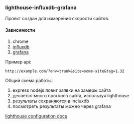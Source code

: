### lighthouse-influxdb-grafana

Проект создан для измерения скорости сайтов.

#### Зависимости
1. chrome
2. [influxdb](scripts\install\install-influxdb.sh)
3. [grafana](scripts\install\install-grafana.sh)

Пример api:

```http://example.com/?env=trunk&site=some-site&tag=1.32```

Общий схема работы:
1. express nodejs ловит заявки на замеры сайта
2. делается много прогонов сайта, используя lighthouse
3. результаты сохраняются в incluxdb
4. посмотреть результаты можно через grafana


[lighthouse configuration docs](https://github.com/GoogleChrome/lighthouse/blob/master/docs/configuration.md)
